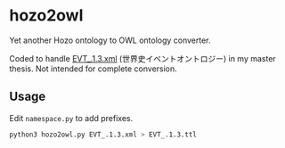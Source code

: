 # hozo2owl

Yet another Hozo ontology to OWL ontology converter.

Coded to handle [EVT_.1.3.xml](https://researchmap.jp/zoeai/event-ontology-EVT) (世界史イベントオントロジー) in my master thesis. Not intended for complete conversion.

## Usage

Edit `namespace.py` to add prefixes.

```bash
python3 hozo2owl.py EVT_.1.3.xml > EVT_.1.3.ttl
```
